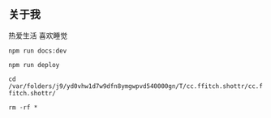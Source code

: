 ## 关于我

热爱生活 喜欢睡觉


`npm run docs:dev`

`npm run deploy`


`cd /var/folders/j9/yd0vhw1d7w9dfn8ymgwpvd540000gn/T/cc.ffitch.shottr/cc.ffitch.shottr/`

`rm -rf *`